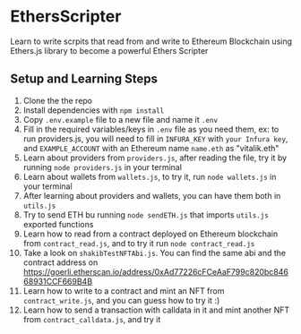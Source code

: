 # EthersScripter
Learn to write scrpits that read from and write to Ethereum Blockchain using Ethers.js library to become a powerful Ethers Scripter
## Setup and Learning Steps
01. Clone the the repo
02. Install dependencies with `npm install`
03. Copy `.env.example` file to a new file and name it `.env`
04. Fill in the required variables/keys in `.env` file as you need them, ex: to run providers.js, you will need to fill in `INFURA_KEY` with `your Infura key`, and `EXAMPLE_ACCOUNT` with an Ethereum name `name.eth` as "vitalik.eth"
05. Learn about providers from `providers.js`, after reading the file, try it by running `node providers.js` in your terminal
06. Learn about wallets from `wallets.js`, to try it, run `node wallets.js` in your terminal
07. After learning about providers and wallets, you can have them both in `utils.js`
08. Try to send ETH bu running `node sendETH.js` that imports `utils.js` exported functions
09. Learn how to read from a contract deployed on Ethereum blockchain from `contract_read.js`, and to try it run `node contract_read.js`
10. Take a look on `shakibTestNFTAbi.js`. You can find the same abi and the contract address on https://goerli.etherscan.io/address/0xAd77226cFCeAaF799c820bc84668931CCF669B4B
11. Learn how to write to a contract and mint an NFT from `contract_write.js`, and you can guess how to try it :)
12. Learn how to send a transaction with calldata in it and mint another NFT from `contract_calldata.js`, and try it